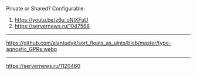 Private or Shared? Configurable:
1. https://youtu.be/z6u_oNIXFuU
2. https://servernews.ru/1047568
***
https://github.com/alantudyk/sort_floats_as_uints/blob/master/type-agnostic_GPRs.webp
***
https://servernews.ru/1120460

